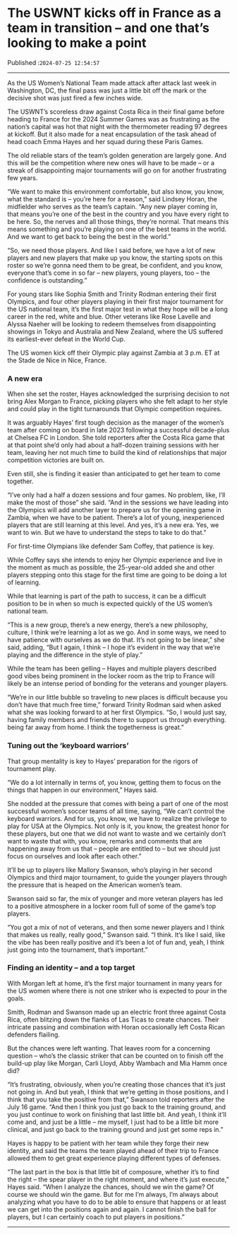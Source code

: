 # The USWNT kicks off in France as a team in transition – and one that’s looking to make a point

Published :`2024-07-25 12:54:57`

---

As the US Women’s National Team made attack after attack last week in Washington, DC, the final pass was just a little bit off the mark or the decisive shot was just fired a few inches wide.

The USWNT’s scoreless draw against Costa Rica in their final game before heading to France for the 2024 Summer Games was as frustrating as the nation’s capital was hot that night with the thermometer reading 97 degrees at kickoff. But it also made for a neat encapsulation of the task ahead of head coach Emma Hayes and her squad during these Paris Games.

The old reliable stars of the team’s golden generation are largely gone. And this will be the competition where new ones will have to be made – or a streak of disappointing major tournaments will go on for another frustrating few years.

“We want to make this environment comfortable, but also know, you know, what the standard is – you’re here for a reason,” said Lindsey Horan, the midfielder who serves as the team’s captain. “Any new player coming in, that means you’re one of the best in the country and you have every right to be here. So, the nerves and all those things, they’re normal. That means this means something and you’re playing on one of the best teams in the world. And we want to get back to being the best in the world.”

“So, we need those players. And like I said before, we have a lot of new players and new players that make up you know, the starting spots on this roster so we’re gonna need them to be great, be confident, and you know, everyone that’s come in so far – new players, young players, too – the confidence is outstanding.”

For young stars like Sophia Smith and Trinity Rodman entering their first Olympics, and four other players playing in their first major tournament for the US national team, it’s the first major test in what they hope will be a long career in the red, white and blue. Other veterans like Rose Lavelle and Alyssa Naeher will be looking to redeem themselves from disappointing showings in Tokyo and Australia and New Zealand, where the US suffered its earliest-ever defeat in the World Cup.

The US women kick off their Olympic play against Zambia at 3 p.m. ET at the Stade de Nice in Nice, France.

### A new era

When she set the roster, Hayes acknowledged the surprising decision to not bring Alex Morgan to France, picking players who she felt adapt to her style and could play in the tight turnarounds that Olympic competition requires.

It was arguably Hayes’ first tough decision as the manager of the women’s team after coming on board in late 2023 following a successful decade-plus at Chelsea FC in London. She told reporters after the Costa Rica game that at that point she’d only had about a half-dozen training sessions with her team, leaving her not much time to build the kind of relationships that major competition victories are built on.

Even still, she is finding it easier than anticipated to get her team to come together.

“I’ve only had a half a dozen sessions and four games. No problem, like, I’ll make the most of those” she said. “And in the sessions we have leading into the Olympics will add another layer to prepare us for the opening game in Zambia, when we have to be patient. There’s a lot of young, inexperienced players that are still learning at this level. And yes, it’s a new era. Yes, we want to win. But we have to understand the steps to take to do that.”

For first-time Olympians like defender Sam Coffey, that patience is key.

While Coffey says she intends to enjoy her Olympic experience and live in the moment as much as possible, the 25-year-old added she and other players stepping onto this stage for the first time are going to be doing a lot of learning.

While that learning is part of the path to success, it can be a difficult position to be in when so much is expected quickly of the US women’s national team.

“This is a new group, there’s a new energy, there’s a new philosophy, culture, I think we’re learning a lot as we go. And in some ways, we need to have patience with ourselves as we do that. It’s not going to be linear,” she said, adding, “But I again, I think – I hope it’s evident in the way that we’re playing and the difference in the style of play.”

While the team has been gelling – Hayes and multiple players described good vibes being prominent in the locker room as the trip to France will likely be an intense period of bonding for the veterans and younger players.

“We’re in our little bubble so traveling to new places is difficult because you don’t have that much free time,” forward Trinity Rodman said when asked what she was looking forward to at her first Olympics. “So, I would just say, having family members and friends there to support us through everything. being far away from home. I think the togetherness is great.”

### Tuning out the ‘keyboard warriors’

That group mentality is key to Hayes’ preparation for the rigors of tournament play.

“We do a lot internally in terms of, you know, getting them to focus on the things that happen in our environment,” Hayes said.

She nodded at the pressure that comes with being a part of one of the most successful women’s soccer teams of all time, saying, “We can’t control the keyboard warriors. And for us, you know, we have to realize the privilege to play for USA at the Olympics. Not only is it, you know, the greatest honor for these players, but one that we did not want to waste and we certainly don’t want to waste that with, you know, remarks and comments that are happening away from us that – people are entitled to – but we should just focus on ourselves and look after each other.”

It’ll be up to players like Mallory Swanson, who’s playing in her second Olympics and third major tournament, to guide the younger players through the pressure that is heaped on the American women’s team.

Swanson said so far, the mix of younger and more veteran players has led to a positive atmosphere in a locker room full of some of the game’s top players.

“You got a mix of not of veterans, and then some newer players and I think that makes us really, really good,” Swanson said. “I think. It’s like I said, like the vibe has been really positive and it’s been a lot of fun and, yeah, I think just going into the tournament, that’s important.”

### Finding an identity – and a top target

With Morgan left at home, it’s the first major tournament in many years for the US women where there is not one striker who is expected to pour in the goals.

Smith, Rodman and Swanson made up an electric front three against Costa Rica, often blitzing down the flanks of Las Ticas to create chances. Their intricate passing and combination with Horan occasionally left Costa Rican defenders flailing.

But the chances were left wanting. That leaves room for a concerning question – who’s the classic striker that can be counted on to finish off the build-up play like Morgan, Carli Lloyd, Abby Wambach and Mia Hamm once did?

“It’s frustrating, obviously, when you’re creating those chances that it’s just not going in. And but yeah, I think that we’re getting in those positions, and I think that you take the positive from that,” Swanson told reporters after the July 16 game. “And then I think you just go back to the training ground, and you just continue to work on finishing that last little bit. And yeah, I think it’ll come and, and just be a little – me myself, I just had to be a little bit more clinical, and just go back to the training ground and just get some reps in.”

Hayes is happy to be patient with her team while they forge their new identity, and said the teams the team played ahead of their trip to France allowed them to get great experience playing different types of defenses.

“The last part in the box is that little bit of composure, whether it’s to find the right – the spear player in the right moment, and where it’s just execute,” Hayes said. “When I analyze the chances, should we win the game? Of course we should win the game. But for me I’m always, I’m always about analyzing what you have to do to be able to ensure that happens or at least we can get into the positions again and again. I cannot finish the ball for players, but I can certainly coach to put players in positions.”

---

